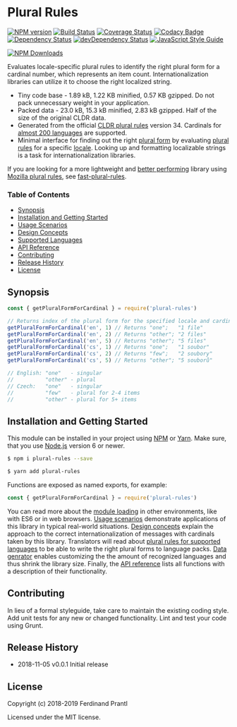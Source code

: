 # Plural Rules
[![NPM version](https://badge.fury.io/js/plural-rules.png)](http://badge.fury.io/js/plural-rules)
[![Build Status](https://travis-ci.org/prantlf/plural-rules.png)](https://travis-ci.org/prantlf/plural-rules)
[![Coverage Status](https://coveralls.io/repos/github/prantlf/plural-rules/badge.svg?branch=master)](https://coveralls.io/github/prantlf/plural-rules?branch=master)
[![Codacy Badge](https://api.codacy.com/project/badge/Grade/9f1034029c0747a980cd49f64f16338b)](https://www.codacy.com/app/prantlf/plural-rules?utm_source=github.com&amp;utm_medium=referral&amp;utm_content=prantlf/plural-rules&amp;utm_campaign=Badge_Grade)
[![Dependency Status](https://david-dm.org/prantlf/plural-rules.svg)](https://david-dm.org/prantlf/plural-rules)
[![devDependency Status](https://david-dm.org/prantlf/plural-rules/dev-status.svg)](https://david-dm.org/prantlf/plural-rules#info=devDependencies)
[![JavaScript Style Guide](https://img.shields.io/badge/code_style-standard-brightgreen.svg)](https://standardjs.com)

[![NPM Downloads](https://nodei.co/npm/plural-rules.png?downloads=true&stars=true)](https://www.npmjs.com/package/plural-rules)

Evaluates locale-specific plural rules to identify the right plural form for a cardinal number, which represents an item count. Internationalization libraries can utilize it to choose the right localized string.

* Tiny code base - 1.89 kB, 1.22 KB minified, 0.57 KB gzipped. Do not pack unnecessary weight in your application.
* Packed data - 23.0 kB, 15.3 kB minified, 2.83 kB gzipped. Half of the size of the original CLDR data.
* Generated from the official [CLDR plural rules] version 34. Cardinals for [almost 200 languages](./docs/languages.md#supported-languages) are supported.
* Minimal interface for finding out the right [plural form](./docs/design.md#plural-forms) by evaluating [plural rules](./docs/design.md#plural-rules) for a specific [locale](./docs/design.md#locales). Looking up and formatting localizable strings is a task for internationalization libraries.

If you are looking for a more lightweight and [better performing](https://github.com/prantlf/fast-plural-rules/blob/master/docs/speed.md#plural-form-lookup-speed) library using [Mozilla plural rules], see [fast-plural-rules].

### Table of Contents

- [Synopsis](#synopsis)
- [Installation and Getting Started](#installation-and-getting-started)
- [Usage Scenarios](./docs/usage.md#usage-scenarios)
- [Design Concepts](./docs/design.md#design-concepts)
- [Supported Languages](./docs/languages.md#supported-languages)
- [API Reference](./docs/API.md#api-reference)
- [Contributing](#contributing)
- [Release History](#release-history)
- [License](#license)

## Synopsis

```js
const { getPluralFormForCardinal } = require('plural-rules')

// Returns index of the plural form for the specified locale and cardinal.
getPluralFormForCardinal('en', 1) // Returns "one";   "1 file"
getPluralFormForCardinal('en', 2) // Returns "other"; "2 files"
getPluralFormForCardinal('en', 5) // Returns "other"; "5 files"
getPluralFormForCardinal('cs', 1) // Returns "one";   "1 soubor"
getPluralFormForCardinal('cs', 2) // Returns "few";   "2 soubory"
getPluralFormForCardinal('cs', 5) // Returns "other"; "5 souborů"

// English: "one"   - singular
//          "other" - plural
// Czech:   "one"   - singular
//          "few"   - plural for 2-4 items
//          "other" - plural for 5+ items
```

## Installation and Getting Started

This module can be installed in your project using [NPM] or [Yarn]. Make sure, that you use [Node.js] version 6 or newer.

```sh
$ npm i plural-rules --save
```

```sh
$ yarn add plural-rules
```

Functions are exposed as named exports, for example:

```js
const { getPluralFormForCardinal } = require('plural-rules')
```

You can read more about the [module loading](./docs/API.md#loading) in other environments, like with ES6 or in web browsers. [Usage scenarios](./docs/usage.md#usage-scenarios) demonstrate applications of this library in typical real-world situations. [Design concepts](./docs/design.md#design-concepts) explain the approach to the correct internationalization of messages with cardinals taken by this library. Translators will read about [plural rules for supported languages](./docs/languages.md#supported-languages) to be able to write the right plural forms to language packs. [Data genrator](#./API.md#data-generator) enables customizing the the amount of recognized languages and thus shrink the library size. Finally, the [API reference](./docs/API.md#api-reference) lists all functions with a description of their functionality.

## Contributing

In lieu of a formal styleguide, take care to maintain the existing coding style.  Add unit tests for any new or changed functionality. Lint and test your code using Grunt.

## Release History

* 2018-11-05   v0.0.1   Initial release

## License

Copyright (c) 2018-2019 Ferdinand Prantl

Licensed under the MIT license.

[Node.js]: http://nodejs.org/
[NPM]: https://www.npmjs.com/
[Yarn]: https://yarnpkg.com/
[CLDR plural rules]: http://cldr.unicode.org/index/cldr-spec/plural-rules
[Mozilla plural rules]: https://developer.mozilla.org/en-US/docs/Mozilla/Localization/Localization_and_Plurals#List_of_Plural_Rules
[fast-plural-rules]: https://github.com/prantlf/fast-plural-rules
